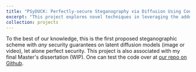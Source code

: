```yaml
---
title: "PSyDUCK: Perfectly-secure Steganography via Diffusion Using Construction Keys"
excerpt: "This project explores novel techniques in leveraging the added noise during the diffusion process and the improved performance of modern VQ-VAEs to enable a high-throughput steganographic channel with mathematical security guarantees."
collection: projects
---
```


To the best of our knowledge, this is the first proposed steganographic scheme with *any* security guarantees on latent diffusion models (image or video), let alone perfect security.
This project is also associated with my final Master's dissertation (WIP).
One can test the code over at <a href = "https://github.com/aqibisbiqa/psyduck">our repo on Github</a>.
